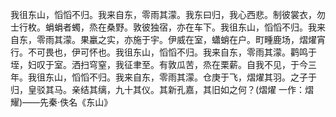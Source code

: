 我徂东山，慆慆不归。我来自东，零雨其濛。我东曰归，我心西悲。制彼裳衣，勿士行枚。蜎蜎者蠋，烝在桑野。敦彼独宿，亦在车下。我徂东山，慆慆不归。我来自东，零雨其濛。果臝之实，亦施于宇。伊威在室，蠨蛸在户。町畽鹿场，熠燿宵行。不可畏也，伊可怀也。我徂东山，慆慆不归。我来自东，零雨其濛。鹳鸣于垤，妇叹于室。洒扫穹窒，我征聿至。有敦瓜苦，烝在栗薪。自我不见，于今三年。我徂东山，慆慆不归。我来自东，零雨其濛。仓庚于飞，熠燿其羽。之子于归，皇驳其马。亲结其缡，九十其仪。其新孔嘉，其旧如之何？(熠燿 一作：熠耀)——先秦·佚名《东山》